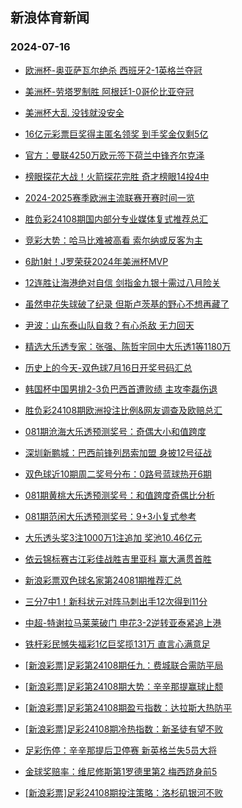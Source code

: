 ## 新浪体育新闻 
### 2024-07-16

+ [欧洲杯-奥亚萨瓦尔绝杀 西班牙2-1英格兰夺冠](https://sports.sina.com.cn/g/pl/2024-07-15/doc-inceeerm9253255.shtml)

+ [美洲杯-劳塔罗制胜 阿根廷1-0哥伦比亚夺冠](https://sports.sina.com.cn/g/pl/2024-07-15/doc-inceevpi1811895.shtml)

+ [美洲杯大乱 没钱就没安全](https://sports.sina.com.cn/g/pl/2024-07-15/doc-inceerfi5142595.shtml)

+ [16亿元彩票巨奖得主匿名领奖 到手奖金仅剩5亿](https://sports.sina.com.cn/l/2024-07-15/doc-inceekxm5192509.shtml)

+ [官方：曼联4250万欧元签下荷兰中锋齐尔克泽](https://sports.sina.com.cn/g/pl/2024-07-15/doc-inceerfe2284867.shtml)

+ [榜眼探花大战！火箭探花完胜 奇才榜眼14投4中](https://sports.sina.com.cn/basketball/nba/2024-07-15/doc-inceevpf5028100.shtml)

+ [2024-2025赛季欧洲主流联赛开赛时间一览](https://sports.sina.com.cn/l/2024-07-15/doc-inceevpf5026919.shtml)

+ [胜负彩24108期国内部分专业媒体复式推荐总汇](https://sports.sina.com.cn/l/2024-07-15/doc-inceerfe2287289.shtml)

+ [竞彩大势：哈马比难被高看 索尔纳或反客为主](https://sports.sina.com.cn/l/2024-07-15/doc-inceekxm5195660.shtml)

+ [6助1射！J罗荣获2024年美洲杯MVP](https://sports.sina.com.cn/global/others/2024-07-15/doc-incefhaw2135046.shtml)

+ [12连胜让海港绝对自信 剑指金九银十需过八月险关](https://sports.sina.com.cn/china/2024-07-15/doc-incefhax8891215.shtml)

+ [虽然申花失球破了纪录 但斯卢茨基的野心不想再藏了](https://sports.sina.com.cn/china/2024-07-15/doc-inceezvc4969811.shtml)

+ [尹波：山东泰山队自救？有心杀敌 无力回天](https://sports.sina.com.cn/china/2024-07-15/doc-inceezvc4973647.shtml)

+ [精选大乐透专家：张强、陈哲宇同中大乐透1等1180万](https://sports.sina.com.cn/l/2024-07-15/doc-inceerfe2347981.shtml)

+ [历史上的今天-双色球7月16日开奖号码汇总](https://sports.sina.com.cn/l/2024-07-15/doc-inceevpc9050324.shtml)

+ [韩国杯中国男排2-3负巴西首遭败绩 主攻李磊伤退](https://sports.sina.com.cn/others/volleyball/2024-07-15/doc-incefnkz1606412.shtml)

+ [胜负彩24108期欧洲投注比例&网友调查及欧赔总汇](https://sports.sina.com.cn/l/2024-07-15/doc-inceekxp1973314.shtml)

+ [081期沧海大乐透预测奖号：奇偶大小和值跨度](https://sports.sina.com.cn/l/2024-07-15/doc-inceerfe2295965.shtml)

+ [深圳新鹏城：巴西前锋列昂索加盟 身披12号征战](https://sports.sina.com.cn/china/2024-07-15/doc-incefhaz4900174.shtml)

+ [双色球近10期周二奖号分布：0路号蓝球热开6期](https://sports.sina.com.cn/l/2024-07-15/doc-inceevpi1836729.shtml)

+ [081期黄桃大乐透预测奖号：和值跨度奇偶比分析](https://sports.sina.com.cn/l/2024-07-15/doc-inceerfe2299353.shtml)

+ [081期范闲大乐透预测奖号：9+3小复式参考](https://sports.sina.com.cn/l/2024-07-15/doc-inceerff9073857.shtml)

+ [大乐透头奖3注1000万1注追加 奖池10.46亿元](https://sports.sina.com.cn/l/2024-07-15/doc-incefsss1979198.shtml)

+ [依云锦标赛古江彩佳战胜吉里亚科 赢大满贯首胜](https://sports.sina.com.cn/golf/lpga/2024-07-15/doc-inceekxh2389026.shtml)

+ [新浪彩票双色球名家第24081期推荐汇总](https://sports.sina.com.cn/l/2024-07-15/doc-incefhaz4887972.shtml)

+ [三分7中1！新科状元对阵马刺出手12次得到11分](https://sports.sina.com.cn/basketball/nba/2024-07-15/doc-incefhcc1696404.shtml)

+ [中超-特谢拉马莱莱破门 申花3-2逆转亚泰紧追上港](https://sports.sina.com.cn/china/j/2024-07-15/doc-inceerff9135956.shtml)

+ [铁杆彩民憾失福彩1亿巨奖揽131万 直言心满意足](https://sports.sina.com.cn/l/2024-07-16/doc-incehpwm4324230.shtml)

+ [[新浪彩票]足彩第24108期任九：费城联合需防平局](https://sports.sina.com.cn/l/2024-07-16/doc-incehpwh1638901.shtml)

+ [[新浪彩票]足彩第24108期大势：辛辛那提赢球止颓](https://sports.sina.com.cn/l/2024-07-16/doc-incehpwh1638423.shtml)

+ [[新浪彩票]足彩第24108期盈亏指数：达拉斯大热防平](https://sports.sina.com.cn/l/2024-07-16/doc-incehpwp1103431.shtml)

+ [[新浪彩票]足彩24108期冷热指数：新圣徒有望不败](https://sports.sina.com.cn/l/2024-07-16/doc-incehpwi8417501.shtml)

+ [足彩伤停：辛辛那提后卫停赛 新英格兰失5员大将](https://sports.sina.com.cn/l/2024-07-15/doc-incefhaz4908488.shtml)

+ [金球奖赔率：维尼修斯第1罗德里第2 梅西跻身前5](https://sports.sina.com.cn/l/2024-07-16/doc-incehync8262025.shtml)

+ [[新浪彩票]足彩24108期投注策略：洛杉矶银河不败](https://sports.sina.com.cn/l/2024-07-16/doc-incehpwh1639456.shtml)

